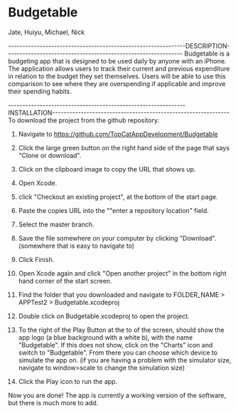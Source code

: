 # Budgetable
Jate, Huiyu, Michael, Nick

--------------------------------------------------------------DESCRIPTION--------------------------------------------------------------
Budgetable is a budgeting app that is designed to be used daily by anyone with an iPhone. The application allows users to track their current and previous expenditure in relation to the budget they set themselves. Users will be able to use this comparison to see where they are overspending if applicable and improve their spending habits.

--------------------------------------------------------------INSTALLATION--------------------------------------------------------------
To download the project from the github repository:

1. Navigate to https://github.com/TopCatAppDevelopment/Budgetable

2. Click the large green button on the right hand side of the page that says "Clone or download".

3. Click on the clipboard image to copy the URL that shows up.

4. Open Xcode.

5. click "Checkout an existing project", at the bottom of the start page.

6. Paste the copies URL into the ""enter a repository location" field.

7. Select the master branch.

8. Save the file somewhere on your computer by clicking "Download". (somewhere that is easy to navigate to)

9. Click Finish.

10. Open Xcode again and click "Open another project" in the bottom right hand corner of the start screen.

11. Find the folder that you downloaded and navigate to FOLDER_NAME > APPTest2 > Budgetable.xcodeproj

12. Double click on Budgetable.xcodeproj to open the project.

13. To the right of the Play Button at the to of the screen, should show the app logo (a blue background with a white b), with the name "Budgetable". If this does not show, click on the "Charts" icon and switch to "Budgetable". From there you can choose which device to simulate the app on. (if you are having a problem with the simulator size, navigate to window>scale to change the simulation size)

14. Click the Play icon to run the app.

Now you are done! 
The app is currently a working version of the software, but there is much more to add.
